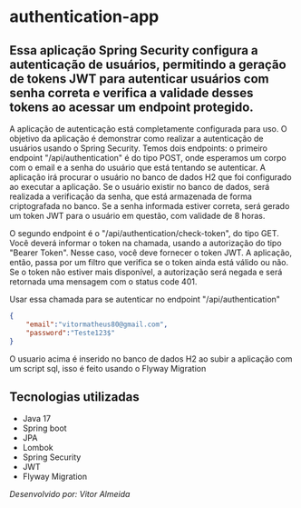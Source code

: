# authentication-app
## Essa aplicação Spring Security configura a autenticação de usuários, permitindo a geração de tokens JWT para autenticar usuários com senha correta e verifica a validade desses tokens ao acessar um endpoint protegido.

A aplicação de autenticação está completamente configurada para uso. O objetivo da aplicação é demonstrar como realizar a autenticação de usuários usando o Spring Security. Temos dois endpoints: o primeiro endpoint "/api/authentication" é do tipo POST, onde esperamos um corpo com o email e a senha do usuário que está tentando se autenticar. A aplicação irá procurar o usuário no banco de dados H2 que foi configurado ao executar a aplicação. Se o usuário existir no banco de dados, será realizada a verificação da senha, que está armazenada de forma criptografada no banco. Se a senha informada estiver correta, será gerado um token JWT para o usuário em questão, com validade de 8 horas.

O segundo endpoint é o "/api/authentication/check-token", do tipo GET. Você deverá informar o token na chamada, usando a autorização do tipo "Bearer Token". Nesse caso, você deve fornecer o token JWT. A aplicação, então, passa por um filtro que verifica se o token ainda está válido ou não. Se o token não estiver mais disponível, a autorização será negada e será retornada uma mensagem com o status code 401.

Usar essa chamada para se autenticar no endpoint "/api/authentication"

```json
{
    "email":"vitormatheus80@gmail.com",
    "password":"Teste123$"
}
```

O usuario acima é inserido no banco de dados H2 ao subir a aplicação com um script sql, isso é feito usando o Flyway Migration

## Tecnologias utilizadas
* Java 17
* Spring boot
* JPA
* Lombok
* Spring Security
* JWT
* Flyway Migration

<em>Desenvolvido por: Vitor Almeida</em>
